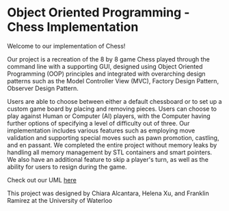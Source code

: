 # Object Oriented Programming - Chess Implementation

Welcome to our implementation of Chess! 

Our project is a recreation of the 8 by 8 game Chess played through the command line with a supporting GUI, designed using Object Oriented Programming (OOP) principles and integrated with overarching design patterns such as the Model Controller View (MVC), Factory Design Pattern, Observer Design Pattern.

Users are able to choose between either a default chessboard or to set up a custom game board by placing and removing pieces. Users can choose to play against Human or Computer (AI) players, with the Computer having further options of specifying a level of difficulty out of three.
Our implementation includes various features such as employing move validation and supporting special moves such as pawn promotion, castling, and en passant. We completed the entire project without memory leaks by handling all memory 
management by STL containers and smart pointers. We also have an additional feature to skip a player's turn, as well as the ability for users to resign during the game.

Check out our UML [here](https://drive.google.com/file/d/1aWH9EwNgLM3pcvmNsAgNzeIKarY_QTeU/view?usp=sharing)

This project was designed by Chiara Alcantara, Helena Xu, and Franklin Ramirez at the University of Waterloo
